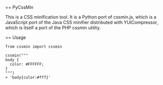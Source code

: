 == PyCssMin

This is a CSS minification tool. It is a Python port of cssmin.js,
which is a JavaScript port of the Java CSS minifier distributed with
YUICompressor, which is itself a port of the PHP cssmin utility.

== Usage

```
from cssmin import cssmin

cssmin("""
body {
  color: #FFFFFF;
}
""")
> 'body{color:#fff}'

